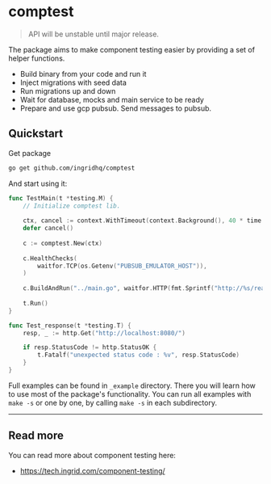 # comptest

> API will be unstable until major release.

The package aims to make component testing easier by providing a set of helper functions.

- Build binary from your code and run it
- Inject migrations with seed data
- Run migrations up and down
- Wait for database, mocks and main service to be ready
- Prepare and use gcp pubsub. Send messages to pubsub.

## Quickstart

Get package

```bash
go get github.com/ingridhq/comptest
```

And start using it:

```go
func TestMain(t *testing.M) {
	// Initialize comptest lib.
	
	ctx, cancel := context.WithTimeout(context.Background(), 40 * time.Second)
	defer cancel()
	
	c := comptest.New(ctx)
	
	c.HealthChecks(
		waitfor.TCP(os.Getenv("PUBSUB_EMULATOR_HOST")),
	)
	
	c.BuildAndRun("../main.go", waitfor.HTTP(fmt.Sprintf("http://%s/readiness", cfg.ReadinessPort)))
	
	t.Run()
}

func Test_response(t *testing.T) {
	resp, _ := http.Get("http://localhost:8080/")

	if resp.StatusCode != http.StatusOK {
		t.Fatalf("unexpected status code : %v", resp.StatusCode)
	}
}
```

Full examples can be found in `_example` directory. There you will learn how to use most of the package's functionality. You can run all examples with `make -s` or one by one, by calling `make -s` in each subdirectory.

---

## Read more

You can read more about component testing here:

- https://tech.ingrid.com/component-testing/